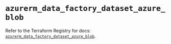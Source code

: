 # `azurerm_data_factory_dataset_azure_blob`

Refer to the Terraform Registry for docs: [`azurerm_data_factory_dataset_azure_blob`](https://registry.terraform.io/providers/hashicorp/azurerm/4.48.0/docs/resources/data_factory_dataset_azure_blob).
